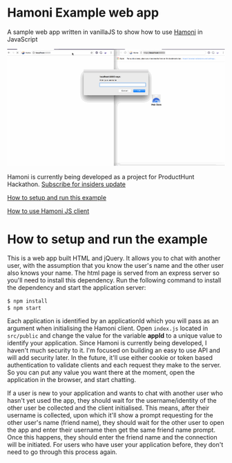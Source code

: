 # Hamoni Example web app

A sample web app written in vanillaJS to show how to use
[Hamoni](https://www.producthunt.com/upcoming/hamoni) in JavaScript

![demo](https://github.com/pmbanugo/Hamoni-Example/blob/master/hamoni-sprint-1-demo.gif)

Hamoni is currently being developed as a project for ProductHunt Hackathon.
[Subscribe for insiders update](https://www.producthunt.com/upcoming/hamoni)

[How to setup and run this example](https://github.com/pmbanugo/Hamoni-Example#how-to-setup-and-run-the-example)

[How to use Hamoni JS client](https://github.com/pmbanugo/Hamoni-js-client#how-to-use-hamoni-js-client)

# How to setup and run the example

This is a web app built HTML and jQuery. It allows you to chat with another
user, with the assumption that you know the user's name and the other user also
knows your name. The html page is served from an express server so you'll need
to install this dependency. Run the following command to install the dependency
and start the application server:

```
$ npm install
$ npm start
```

Each application is identified by an applicationId which you will pass as an
argument when initialising the Hamoni client. Open `index.js` located in
`src/public` and change the value for the variable **appId** to a unique value
to identify your application. Since Hamoni is currently being developed, I
haven't much security to it. I'm focused on building an easy to use API and will
add security later. In the future, it'll use either cookie or token based
authentication to validate clients and each request they make to the server. So
you can put any value you want there at the moment, open the application in the
browser, and start chatting.

If a user is new to your application and wants to chat with another user who
hasn't yet used the app, they should wait for the username/identity of the other
user be collected and the client initialised. This means, after their username
is collected, upon which it'll show a prompt requesting for the other user's
name (friend name), they should wait for the other user to open the app and
enter their username then get the same friend name prompt. Once this happens,
they should enter the friend name and the connection will be initiated. For
users who have user your application before, they don't need to go through this
process again.
